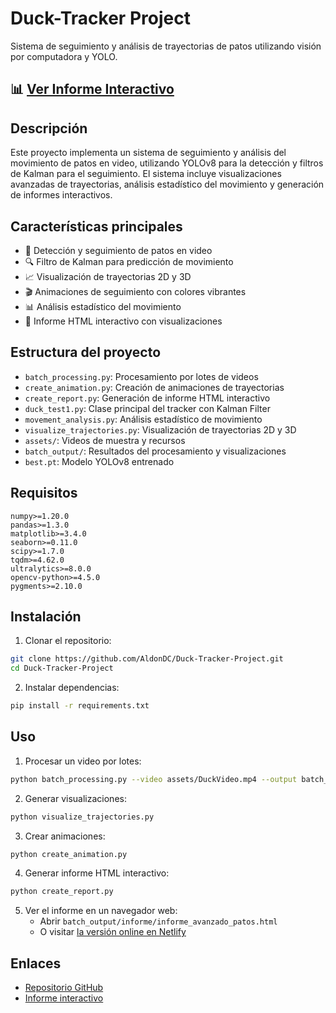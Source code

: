 # Duck-Tracker Project

Sistema de seguimiento y análisis de trayectorias de patos utilizando visión por computadora y YOLO.

## 📊 [Ver Informe Interactivo](https://fluffy-flan-360713.netlify.app/)

## Descripción

Este proyecto implementa un sistema de seguimiento y análisis del movimiento de patos en video, utilizando YOLOv8 para la detección y filtros de Kalman para el seguimiento. El sistema incluye visualizaciones avanzadas de trayectorias, análisis estadístico del movimiento y generación de informes interactivos.

## Características principales

- 🦆 Detección y seguimiento de patos en video
- 🔍 Filtro de Kalman para predicción de movimiento
- 📈 Visualización de trayectorias 2D y 3D
- 🎬 Animaciones de seguimiento con colores vibrantes
- 📊 Análisis estadístico del movimiento
- 📱 Informe HTML interactivo con visualizaciones

## Estructura del proyecto

- `batch_processing.py`: Procesamiento por lotes de videos
- `create_animation.py`: Creación de animaciones de trayectorias
- `create_report.py`: Generación de informe HTML interactivo
- `duck_test1.py`: Clase principal del tracker con Kalman Filter
- `movement_analysis.py`: Análisis estadístico de movimiento
- `visualize_trajectories.py`: Visualización de trayectorias 2D y 3D
- `assets/`: Videos de muestra y recursos
- `batch_output/`: Resultados del procesamiento y visualizaciones
- `best.pt`: Modelo YOLOv8 entrenado

## Requisitos

```
numpy>=1.20.0
pandas>=1.3.0
matplotlib>=3.4.0
seaborn>=0.11.0
scipy>=1.7.0
tqdm>=4.62.0
ultralytics>=8.0.0
opencv-python>=4.5.0
pygments>=2.10.0
```

## Instalación

1. Clonar el repositorio:
```bash
git clone https://github.com/AldonDC/Duck-Tracker-Project.git
cd Duck-Tracker-Project
```

2. Instalar dependencias:
```bash
pip install -r requirements.txt
```

## Uso

1. Procesar un video por lotes:
```bash
python batch_processing.py --video assets/DuckVideo.mp4 --output batch_output/
```

2. Generar visualizaciones:
```bash
python visualize_trajectories.py
```

3. Crear animaciones:
```bash
python create_animation.py
```

4. Generar informe HTML interactivo:
```bash
python create_report.py
```

5. Ver el informe en un navegador web:
   - Abrir `batch_output/informe/informe_avanzado_patos.html`
   - O visitar [la versión online en Netlify](https://fluffy-flan-360713.netlify.app/)

## Enlaces

- [Repositorio GitHub](https://github.com/AldonDC/Duck-Tracker-Project)
- [Informe interactivo](https://fluffy-flan-360713.netlify.app/)
